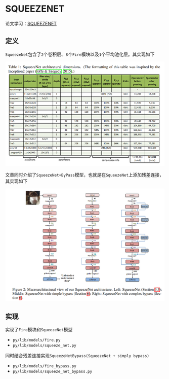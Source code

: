 
# SQUEEZENET

论文学习：[SQUEEZENET](https://blog.zhujian.life/posts/a2419158.html)

## 定义

`SqueezeNet`包含了`2`个卷积层、`8`个`Fire`模块以及`1`个平均池化层。其实现如下

![](./imgs/table-1.png)

文章同时介绍了`SqueezeNet+ByPass`模型，也就是在`SqueezeNet`上添加残差连接，其实现如下

![](./imgs/figure-2.png)

## 实现

实现了`Fire`模块和`SqueezeNet`模型

* `py/lib/models/fire.py`
* `py/lib/models/squeeze_net.py`

同时结合残差连接实现`SqueezeNetBypass(SqueezeNet + simply bypass)`

* `py/lib/models/fire_bypass.py`
* `py/lib/models/squeeze_net_bypass.py`